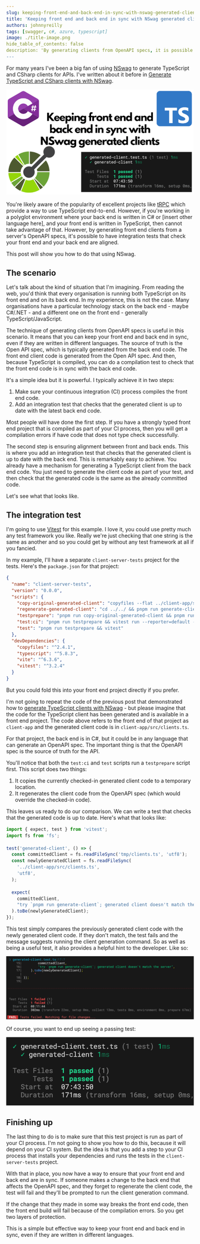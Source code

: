 ```yaml
---
slug: keeping-front-end-and-back-end-in-sync-with-nswag-generated-clients
title: 'Keeping front end and back end in sync with NSwag generated clients'
authors: johnnyreilly
tags: [swagger, c#, azure, typescript]
image: ./title-image.png
hide_table_of_contents: false
description: 'By generating clients from OpenAPI specs, it is possible to have integration tests that check your front end and your back end are aligned. This post will show you how to do that using NSwag.'
---
```


For many years I've been a big fan of using [NSwag](https://github.com/RicoSuter/NSwag) to generate TypeScript and CSharp clients for APIs. I've written about it before in [Generate TypeScript and CSharp clients with NSwag](../2021-03-06-generate-typescript-and-csharp-clients-with-nswag/index.md).

![title image reading "Keeping front end and back end in sync with NSwag generated clients" with the Open API, TypeScript and C# logos](title-image.png)

You're likely aware of the popularity of excellent projects like [tRPC](https://trpc.io/) which provide a way to use TypeScript end-to-end. However, if you're working in a polyglot environment where your back end is written in C# or [insert other language here], and your front end is written in TypeScript, then cannot take advantage of that. However, by generating front end clients from a server's OpenAPI specs, it's possible to have integration tests that check your front end and your back end are aligned.

This post will show you how to do that using NSwag.

<!--truncate-->

## The scenario

Let's talk about the kind of situation that I'm imagining. From reading the web, you'd think that every organisation is running both TypeScript on its front end and on its back end. In my experience, this is not the case. Many organisations have a particular technology stack on the back end - maybe C#/.NET - and a different one on the front end - generally TypeScript/JavaScript.

The technique of generating clients from OpenAPI specs is useful in this scenario. It means that you can keep your front end and back end in sync, even if they are written in different languages. The source of truth is the Open API spec, which is typically generated from the back end code. The front end client code is generated from the Open API spec. And then, because TypeScript is compiled, you can do a compilation test to check that the front end code is in sync with the back end code.

It's a simple idea but it is powerful. I typically achieve it in two steps:

1. Make sure your continuous integration (CI) process compiles the front end code.
2. Add an integration test that checks that the generated client is up to date with the latest back end code.

Most people will have done the first step. If you have a strongly typed front end project that is compiled as part of your CI process, then you will get a compilation errors if have code that does not type check successfully.

The second step is ensuring alignment between front and back ends. This is where you add an integration test that checks that the generated client is up to date with the back end. This is remarkably easy to achieve. You already have a mechanism for generating a TypeScript client from the back end code. You just need to generate the client code as part of your test, and then check that the generated code is the same as the already committed code.

Let's see what that looks like.

## The integration test

I'm going to use [Vitest](https://vitest.dev/) for this example. I love it, you could use pretty much any test framework you like. Really we're just checking that one string is the same as another and so you could get by without any test framework at all if you fancied.

In my example, I'll have a separate `client-server-tests` project for the tests. Here's the `package.json` for that project:

```json
{
  "name": "client-server-tests",
  "version": "0.0.0",
  "scripts": {
    "copy-original-generated-client": "copyfiles --flat ../client-app/src/clients.ts tmp/",
    "regenerate-generated-client": "cd ../../ && pnpm run generate-client",
    "testprepare": "pnpm run copy-original-generated-client && pnpm run regenerate-generated-client",
    "test:ci": "pnpm run testprepare && vitest run --reporter=default --reporter=junit --outputFile=reports/junit.xml",
    "test": "pnpm run testprepare && vitest"
  },
  "devDependencies": {
    "copyfiles": "^2.4.1",
    "typescript": "^5.8.3",
    "vite": "^6.3.6",
    "vitest": "^3.2.4"
  }
}
```

But you could fold this into your front end project directly if you prefer.

I'm not going to repeat the code of the previous post that demonstrated how to [generate TypeScript clients with NSwag](../2021-03-06-generate-typescript-and-csharp-clients-with-nswag/index.md) - but please imagine that the code for the TypeScript client has been generated and is available in a front end project. The code above refers to the front end of that project as `client-app` and the generated client code is in `client-app/src/clients.ts`.

For that project, the back end is in C#, but it could be in any language that can generate an OpenAPI spec. The important thing is that the OpenAPI spec is the source of truth for the API.

You'll notice that both the `test:ci` and `test` scripts run a `testprepare` script first. This script does two things:

1. It copies the currently checked-in generated client code to a temporary location.
2. It regenerates the client code from the OpenAPI spec (which would override the checked-in code).

This leaves us ready to do our comparison. We can write a test that checks that the generated code is up to date. Here's what that looks like:

```ts
import { expect, test } from 'vitest';
import fs from 'fs';

test('generated-client', () => {
  const committedClient = fs.readFileSync('tmp/clients.ts', 'utf8');
  const newlyGeneratedClient = fs.readFileSync(
    '../client-app/src/clients.ts',
    'utf8',
  );

  expect(
    committedClient,
    "try `pnpm run generate-client`; generated client doesn't match the server",
  ).toBe(newlyGeneratedClient);
});
```

This test simply compares the previously generated client code with the newly generated client code. If they don't match, the test fails and the message suggests running the client generation command. So as well as being a useful test, it also provides a helpful hint to the developer. Like so:

![screenshot of failing test](./screenshot-failing-test.png)

Of course, you want to end up seeing a passing test:

![screenshot of passing test](./screenshot-passing-test.png)

## Finishing up

The last thing to do is to make sure that this test project is run as part of your CI process. I'm not going to show you how to do this, because it will depend on your CI system. But the idea is that you add a step to your CI process that installs your dependencies and runs the tests in the `client-server-tests` project.

With that in place, you now have a way to ensure that your front end and back end are in sync. If someone makes a change to the back end that affects the OpenAPI spec, and they forget to regenerate the client code, the test will fail and they'll be prompted to run the client generation command.

If the change that they made in some way breaks the front end code, then the front end build will fail because of the compilation errors. So you get two layers of protection.

This is a simple but effective way to keep your front end and back end in sync, even if they are written in different languages.
